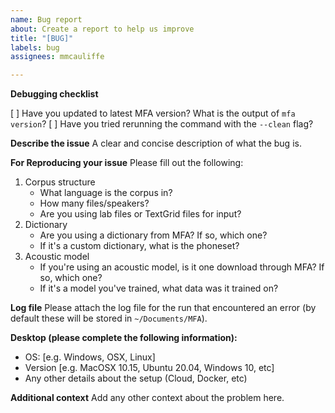 ```yaml
---
name: Bug report
about: Create a report to help us improve
title: "[BUG]"
labels: bug
assignees: mmcauliffe

---
```


**Debugging checklist**

[ ] Have you updated to latest MFA version? What is the output of `mfa version`?
[ ] Have you tried rerunning the command with the `--clean` flag?

**Describe the issue**
A clear and concise description of what the bug is.

**For Reproducing your issue**
Please fill out the following:

1. Corpus structure
   * What language is the corpus in?
   * How many files/speakers?
   * Are you using lab files or TextGrid files for input?
2. Dictionary
   * Are you using a dictionary from MFA? If so, which one?
   * If it's a custom dictionary, what is the phoneset?
3. Acoustic model
   * If you're using an acoustic model, is it one download through MFA? If so, which one?
   * If it's a model you've trained, what data was it trained on?

**Log file**
Please attach the log file for the run that encountered an error (by default these will be stored in `~/Documents/MFA`).

**Desktop (please complete the following information):**
 - OS: [e.g. Windows, OSX, Linux]
 - Version [e.g. MacOSX 10.15, Ubuntu 20.04, Windows 10, etc]
 - Any other details about the setup (Cloud, Docker, etc)

**Additional context**
Add any other context about the problem here.
